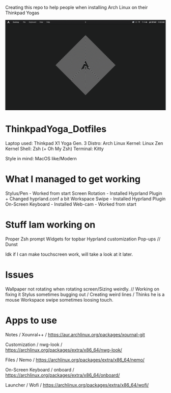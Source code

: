 Creating this repo to help people when installing Arch Linux on their Thinkpad Yogas

![alt text](https://github.com/Floya-dev/ThinkpadYoga_Dotfiles/blob/main/picture1.png)

# ThinkpadYoga_Dotfiles
Laptop used: Thinkpad X1 Yoga Gen. 3
Distro: Arch Linux
Kernel: Linux Zen Kernel
Shell: Zsh (+ Oh My Zsh)
Terminal: Kitty

Style in mind: MacOS like/Modern

# What I managed to get working
Stylus/Pen - Worked from start
Screen Rotation - Installed Hyprland Plugin + Changed hyprland.conf a bit
Workspace Swipe - Installed Hyprland Plugin
On-Screen Keyboard - Installed
Web-cam - Worked from start

# Stuff Iam working on
Proper Zsh prompt
Widgets for topbar
Hyprland customization
Pop-ups // Dunst

Idk if I can make touchscreen work, will take a look at it later.

# Issues
Wallpaper not rotating when rotating screen/Sizing weirdly. // Working on fixing it
Stylus sometimes bugging out / Creating weird lines / Thinks he is a mouse
Workspace swipe sometimes loosing touch.

# Apps to use
Notes / Xounral++ / https://aur.archlinux.org/packages/xournal-git

Customization / nwg-look / https://archlinux.org/packages/extra/x86_64/nwg-look/

Files / Nemo / https://archlinux.org/packages/extra/x86_64/nemo/

On-Screen Keyboard / onboard / https://archlinux.org/packages/extra/x86_64/onboard/

Launcher / Wofi / https://archlinux.org/packages/extra/x86_64/wofi/
